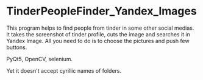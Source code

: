 # TinderPeopleFinder_Yandex_Images
This program helps to find people from tinder in some other social medias. It takes the screenshot of tinder profile, cuts the image and searches it in Yandex Image. All you need to do is to choose the pictures and push few buttons.

PyQt5, OpenCV, selenium.

Yet it doesn't accept cyrillic names of folders.
